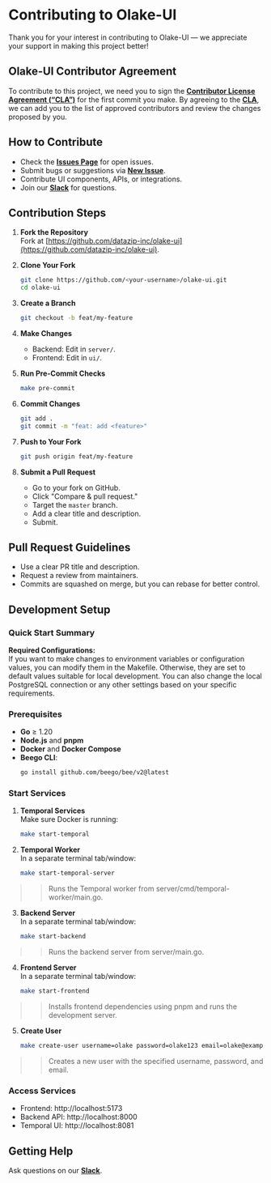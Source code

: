 # Contributing to Olake-UI

Thank you for your interest in contributing to Olake-UI — we appreciate your support in making this project better!

## Olake-UI Contributor Agreement

To contribute to this project, we need you to sign the [**Contributor License Agreement (“CLA”)**][CLA] for the first commit you make. By agreeing to the [**CLA**][CLA], we can add you to the list of approved contributors and review the changes proposed by you.

## How to Contribute

- Check the [**Issues Page**](https://github.com/datazip-inc/olake-ui/issues) for open issues.
- Submit bugs or suggestions via [**New Issue**](https://github.com/datazip-inc/olake-ui/issues/new).
- Contribute UI components, APIs, or integrations.
- Join our [**Slack**](https://join.slack.com/t/getolake/shared_invite/zt-2usyz3i6r-8I8c9MtfcQUINQbR7vNtCQ) for questions.

## Contribution Steps

1. **Fork the Repository**  
   Fork at [https://github.com/datazip-inc/olake-ui](https://github.com/datazip-inc/olake-ui).

2. **Clone Your Fork**  
   ```bash
   git clone https://github.com/<your-username>/olake-ui.git
   cd olake-ui
   ```

3. **Create a Branch**  
   ```bash
   git checkout -b feat/my-feature
   ```

4. **Make Changes**  
   - Backend: Edit in `server/`.  
   - Frontend: Edit in `ui/`.

5. **Run Pre-Commit Checks**  
   ```bash
   make pre-commit
   ```

6. **Commit Changes**  
   ```bash
   git add .
   git commit -m "feat: add <feature>"
   ```

7. **Push to Your Fork**  
   ```bash
   git push origin feat/my-feature
   ```

8. **Submit a Pull Request**  
   - Go to your fork on GitHub.  
   - Click "Compare & pull request."  
   - Target the `master` branch.  
   - Add a clear title and description.  
   - Submit.

## Pull Request Guidelines

- Use a clear PR title and description.
- Request a review from maintainers.
- Commits are squashed on merge, but you can rebase for better control.

## Development Setup

### Quick Start Summary
**Required Configurations:**  
If you want to make changes to environment variables or configuration values, you can modify them in the Makefile. Otherwise, they are set to default values suitable for local development.
You can also change the local PostgreSQL connection or any other settings based on your specific requirements.

### Prerequisites
- **Go** ≥ 1.20  
- **Node.js** and **pnpm**  
- **Docker** and **Docker Compose**  
- **Beego CLI**:  
  ```bash
  go install github.com/beego/bee/v2@latest
  ```

### Start Services
1. **Temporal Services**  
Make sure Docker is running:
   ```bash
   make start-temporal
   ```

2. **Temporal Worker**  
In a separate terminal tab/window:
   ```bash
   make start-temporal-server
   ```
>>Runs the Temporal worker from server/cmd/temporal-worker/main.go.

3. **Backend Server**  
In a separate terminal tab/window:
   ```bash
   make start-backend
   ```
>>Runs the backend server from server/main.go.

4. **Frontend Server**  
In a separate terminal tab/window:
   ```bash
   make start-frontend
   ```
>>Installs frontend dependencies using pnpm and runs the development server.

5. **Create User**  
   ```bash
   make create-user username=olake password=olake123 email=olake@example.com
   ```
>>Creates a new user with the specified username, password, and email.

### Access Services
- Frontend: http://localhost:5173  
- Backend API: http://localhost:8000  
- Temporal UI: http://localhost:8081  

## Getting Help

Ask questions on our [**Slack**](https://join.slack.com/t/getolake/shared_invite/zt-2usyz3i6r-8I8c9MtfcQUINQbR7vNtCQ).

[CLA]: https://docs.google.com/forms/d/e/1FAIpQLSdze2q6gn81fmbIp2bW5cIpAXcpv7Y5OQjQyXflNvoYWiO4OQ/viewform

</xaiArtifact>